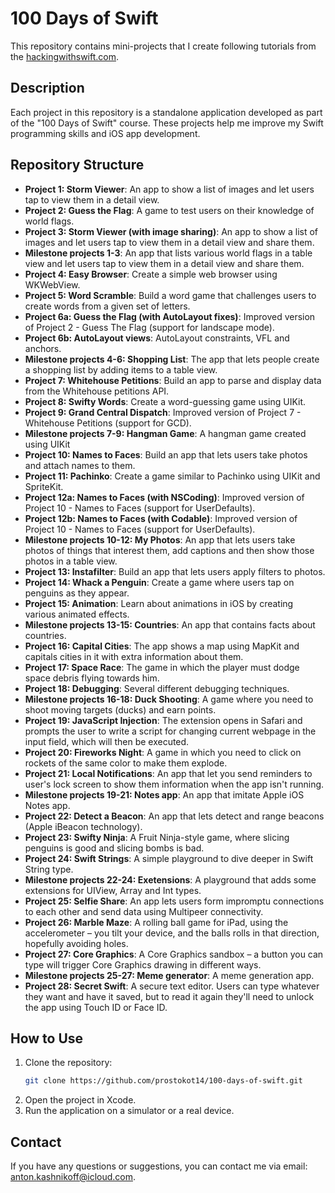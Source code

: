# 100 Days of Swift

This repository contains mini-projects that I create following tutorials from the [hackingwithswift.com](https://www.hackingwithswift.com).

## Description

Each project in this repository is a standalone application developed as part of the "100 Days of Swift" course. These projects help me improve my Swift programming skills and iOS app development.

## Repository Structure

- **Project 1: Storm Viewer**: An app to show a list of images and let users tap to view them in a detail view.
- **Project 2: Guess the Flag**: A game to test users on their knowledge of world flags.
- **Project 3: Storm Viewer (with image sharing)**: An app to show a list of images and let users tap to view them in a detail view and share them.
- **Milestone projects 1-3**: An app that lists various world flags in a table view and let users tap to view them in a detail view and share them.
- **Project 4: Easy Browser**: Create a simple web browser using WKWebView.
- **Project 5: Word Scramble**: Build a word game that challenges users to create words from a given set of letters.
- **Project 6a: Guess the Flag (with AutoLayout fixes)**: Improved version of Project 2 - Guess The Flag (support for landscape mode).
- **Project 6b: AutoLayout views**: AutoLayout constraints, VFL and anchors.
- **Milestone projects 4-6: Shopping List**: The app that lets people create a shopping list by adding items to a table view.
- **Project 7: Whitehouse Petitions**: Build an app to parse and display data from the Whitehouse petitions API.
- **Project 8: Swifty Words**: Create a word-guessing game using UIKit.
- **Project 9: Grand Central Dispatch**: Improved version of Project 7 - Whitehouse Petitions (support for GCD).
- **Milestone projects 7-9: Hangman Game**: A hangman game created using UIKit
- **Project 10: Names to Faces**: Build an app that lets users take photos and attach names to them.
- **Project 11: Pachinko**: Create a game similar to Pachinko using UIKit and SpriteKit.
- **Project 12a: Names to Faces (with NSCoding)**: Improved version of Project 10 - Names to Faces (support for UserDefaults).
- **Project 12b: Names to Faces (with Codable)**: Improved version of Project 10 - Names to Faces (support for UserDefaults).
- **Milestone projects 10-12: My Photos**: An app that lets users take photos of things that interest them, add captions and then show those photos in a table view. 
- **Project 13: Instafilter**: Build an app that lets users apply filters to photos.
- **Project 14: Whack a Penguin**: Create a game where users tap on penguins as they appear.
- **Project 15: Animation**: Learn about animations in iOS by creating various animated effects.
- **Milestone projects 13-15: Countries**: An app that contains facts about countries.
- **Project 16: Capital Cities**: The app shows a map using MapKit and capitals cities in it with extra information about them.
- **Project 17: Space Race**: The game in which the player must dodge space debris flying towards him.
- **Project 18: Debugging**: Several different debugging techniques.
- **Milestone projects 16-18: Duck Shooting**: A game where you need to shoot moving targets (ducks) and earn points.
- **Project 19: JavaScript Injection**: The extension opens in Safari and prompts the user to write a script for changing current webpage in the input field, which will then be executed.
- **Project 20: Fireworks Night**: A game in which you need to click on rockets of the same color to make them explode.
- **Project 21: Local Notifications**: An app that let you send reminders to user's lock screen to show them information when the app isn't running.
- **Milestone projects 19-21: Notes app**: An app that imitate Apple iOS Notes app.
- **Project 22: Detect a Beacon**: An app that lets detect and range beacons (Apple iBeacon technology).
- **Project 23: Swifty Ninja**: A Fruit Ninja-style game, where slicing penguins is good and slicing bombs is bad.
- **Project 24: Swift Strings**: A simple playground to dive deeper in Swift String type.
- **Milestone projects 22-24: Exetensions**: A playground that adds some extensions for UIView, Array and Int types.
- **Project 25: Selfie Share**: An app lets users form impromptu connections to each other and send data using Multipeer connectivity.
- **Project 26: Marble Maze**: A rolling ball game for iPad, using the accelerometer – you tilt your device, and the balls rolls in that direction, hopefully avoiding holes.
- **Project 27: Core Graphics**: A Core Graphics sandbox – a button you can type will trigger Core Graphics drawing in different ways.
- **Milestone projects 25-27: Meme generator**: A meme generation app.
- **Project 28: Secret Swift**: A secure text editor. Users can type whatever they want and have it saved, but to read it again they'll need to unlock the app using Touch ID or Face ID.

## How to Use

1. Clone the repository:
    ```zsh
    git clone https://github.com/prostokot14/100-days-of-swift.git
    ```
2. Open the project in Xcode.
3. Run the application on a simulator or a real device.

## Contact

If you have any questions or suggestions, you can contact me via email: [anton.kashnikoff@icloud.com](mailto:anton.kashnikoff@icloud.com).
